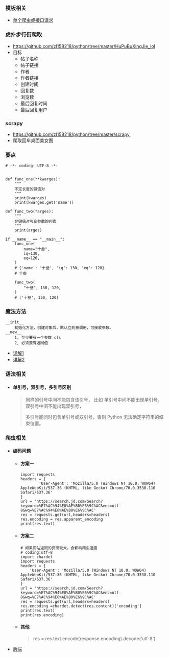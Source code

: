 ### 模板相关
  - [单个爬虫或接口请求](https://github.com/zl158218/PythonRelated/blob/master/Template/spider_template.py)

### 虎扑步行街爬取
  
  - https://github.com/zl158218/python/tree/master/HuPuBuXingJie_lol
  - 目标
    - 帖子名称
    - 帖子链接
    - 作者
    - 作者链接
    - 创建时间
    - 回复数
    - 浏览数
    - 最后回复时间
    - 最后回复用户
### scrapy
  - https://github.com/zl158218/python/tree/master/scrapy
  - 爬取回车桌面美女图


### 要点

```
# -*- coding: UTF-8 -*-


def func_one(**kwarges):
    """
    不定长度的键值对
    """
    print(kwarges)
    print(kwarges.get('name'))

def func_two(*arges):
    """
    非键值对可变参数的列表
    """
    print(arges)

if __name__ == "__main__":
    func_one(
        name="十叁",
        iq=130,
        eq=120,
    )
    # {'name': '十叁', 'iq': 130, 'eq': 120}
    # 十叁

    func_two(
        "十叁", 130, 120,
    )
    # ('十叁', 130, 120)

```

### 魔法方法
```
__init__
    初始化方法，创建对象后，默认立刻被调用，可接收参数。
__new__
    1, 至少要有一个参数 cls
    2, 必须要有返回值
```
- [详解1](https://zhuanlan.zhihu.com/p/58139772)
- [详解2](https://mp.weixin.qq.com/s/SyC_LLQL8AU3i6wYNlOdNQ)


### 语法相关
- #### 单引号，双引号，多引号区别
    > 同样的引号中间不能包含该引号，
    > 比如 单引号中间不能出现单引号，双引号中间不能出现双引号，
    > 
    > 多引号能同时包含单引号或双引号，否则 Python 无法确定字符串的结束位置。

### 爬虫相关

- #### 编码问题

  - #### 方案一
    ```
    import requests
    headers = {
            'User-Agent': 'Mozilla/5.0 (Windows NT 10.0; WOW64) AppleWebKit/537.36 (KHTML, like Gecko) Chrome/70.0.3538.110 Safari/537.36'
    }
    url = 'https://search.jd.com/Search?keyword=%E7%AC%94%E8%AE%B0%E6%9C%AC&enc=utf-8&wq=%E7%AC%94%E8%AE%B0%E6%9C%AC'
    res = requests.get(url,headers=headers)
    res.encoding = res.apparent_encoding
    print(res.text)
    ```
  - #### 方案二
    ```
    # 如果网站返回的页面较大，会影响爬虫速度
    # coding:utf-8
    import chardet
    import requests
    headers = {
        'User-Agent': 'Mozilla/5.0 (Windows NT 10.0; WOW64) AppleWebKit/537.36 (KHTML, like Gecko) Chrome/70.0.3538.110 Safari/537.36'
    }
    url = 'https://search.jd.com/Search?keyword=%E7%AC%94%E8%AE%B0%E6%9C%AC&enc=utf-8&wq=%E7%AC%94%E8%AE%B0%E6%9C%AC'
    res = requests.get(url,headers=headers)
    res.encoding =chardet.detect(res.content)['encoding']
    print(res.text)
    print(res.encoding)
    ```
  - #### 其他
    > res = res.text.encode(response.encoding).decode('utf-8')


- [后端](https://www.zhihu.com/question/39888195/answer/1513689754)